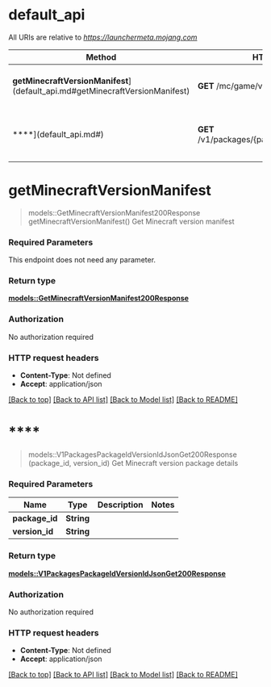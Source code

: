 # default_api

All URIs are relative to *https://launchermeta.mojang.com*

Method | HTTP request | Description
------------- | ------------- | -------------
**getMinecraftVersionManifest**](default_api.md#getMinecraftVersionManifest) | **GET** /mc/game/version_manifest.json | Get Minecraft version manifest
****](default_api.md#) | **GET** /v1/packages/{packageId}/{versionId}.json | Get Minecraft version package details


# **getMinecraftVersionManifest**
> models::GetMinecraftVersionManifest200Response getMinecraftVersionManifest()
Get Minecraft version manifest

### Required Parameters
This endpoint does not need any parameter.

### Return type

[**models::GetMinecraftVersionManifest200Response**](getMinecraftVersionManifest_200_response.md)

### Authorization

No authorization required

### HTTP request headers

 - **Content-Type**: Not defined
 - **Accept**: application/json

[[Back to top]](#) [[Back to API list]](../README.md#documentation-for-api-endpoints) [[Back to Model list]](../README.md#documentation-for-models) [[Back to README]](../README.md)

# ****
> models::V1PackagesPackageIdVersionIdJsonGet200Response (package_id, version_id)
Get Minecraft version package details

### Required Parameters

Name | Type | Description  | Notes
------------- | ------------- | ------------- | -------------
  **package_id** | **String**|  | 
  **version_id** | **String**|  | 

### Return type

[**models::V1PackagesPackageIdVersionIdJsonGet200Response**](_v1_packages__packageId___versionId__json_get_200_response.md)

### Authorization

No authorization required

### HTTP request headers

 - **Content-Type**: Not defined
 - **Accept**: application/json

[[Back to top]](#) [[Back to API list]](../README.md#documentation-for-api-endpoints) [[Back to Model list]](../README.md#documentation-for-models) [[Back to README]](../README.md)

